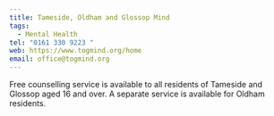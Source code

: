 ```yaml
---
title: Tameside, Oldham and Glossop Mind
tags:
  - Mental Health
tel: "0161 330 9223 "
web: https://www.togmind.org/home
email: office@togmind.org
---
```

Free counselling service is available to all residents of Tameside and Glossop aged 16 and over. A separate service is available for Oldham residents.